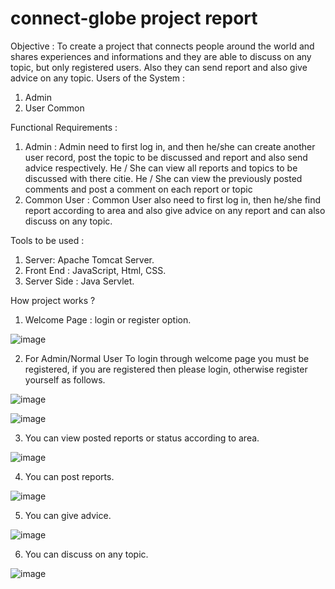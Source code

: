 # connect-globe project report
Objective : 
      To create a project that connects people around the world and shares experiences and informations and they are able to discuss on any topic, but only registered users. Also they can send report and also give advice on any topic.
Users of the System :
1.	Admin
2.	User Common

Functional Requirements :
1.	Admin : Admin need to first log in, and then he/she can create another user record, post the topic to be discussed and report and also send advice respectively. He / She can view all reports and topics to be discussed with there citie. He / She can view the previously posted comments and post a comment on each report or topic
2.	Common User : Common User also need to first log in, then he/she find report according to area and also give advice on any report and can also discuss on any topic.

Tools to be used : 
1.	Server: Apache Tomcat Server.
2.	Front End : JavaScript, Html, CSS.
3.	Server Side : Java Servlet.


How project works ?
1.	Welcome Page :  login or register option.

![image](https://user-images.githubusercontent.com/60133190/80933230-7e565800-8de0-11ea-8968-6113661f0d6b.png)

2.	For Admin/Normal User To login through welcome page you must be registered, if you are registered then please login, otherwise 
register yourself as follows.

![image](https://user-images.githubusercontent.com/60133190/80933439-616e5480-8de1-11ea-948e-40f029f49e0d.png)

![image](https://user-images.githubusercontent.com/60133190/80933444-67643580-8de1-11ea-8cfa-4b4e9bf3213a.png)

3.	You can view posted reports or status according to area.

![image](https://user-images.githubusercontent.com/60133190/80933450-6cc18000-8de1-11ea-8cf5-160d3f21a8b8.png)

4.	You can post reports.

![image](https://user-images.githubusercontent.com/60133190/80933454-72b76100-8de1-11ea-968d-8364a7f1d034.png)

5.	You can give advice.

![image](https://user-images.githubusercontent.com/60133190/80933460-777c1500-8de1-11ea-943e-367eeb6677d6.png)

6.	You can discuss on any topic.

![image](https://user-images.githubusercontent.com/60133190/80933471-81057d00-8de1-11ea-8656-efe85857e7b6.png)

